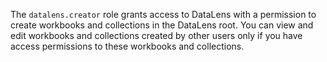 The `datalens.creator` role grants access to DataLens with a permission to create workbooks and collections in the DataLens root. You can view and edit workbooks and collections created by other users only if you have access permissions to these workbooks and collections.